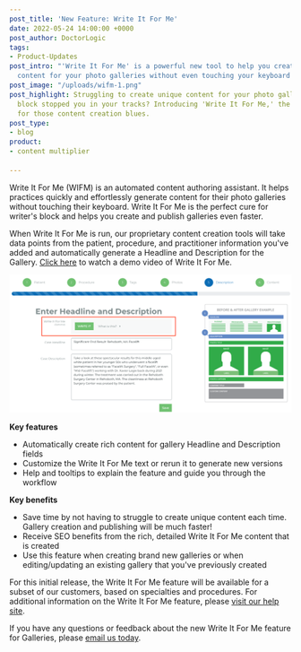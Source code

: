 ```yaml
---
post_title: 'New Feature: Write It For Me'
date: 2022-05-24 14:00:00 +0000
post_author: DoctorLogic
tags:
- Product-Updates
post_intro: "'Write It For Me' is a powerful new tool to help you create compelling
  content for your photo galleries without even touching your keyboard!"
post_image: "/uploads/wifm-1.png"
post_highlight: Struggling to create unique content for your photo galleries? Writer's
  block stopped you in your tracks? Introducing 'Write It For Me,' the perfect cure
  for those content creation blues.
post_type:
- blog
product:
- content multiplier

---
```

Write It For Me (WIFM) is an automated content authoring assistant. It helps practices quickly and effortlessly generate content for their photo galleries without touching their keyboard. Write It For Me is the perfect cure for writer's block and helps you create and publish galleries even faster.

When Write It For Me is run, our proprietary content creation tools will take data points from the patient, procedure, and practitioner information you've added and automatically generate a Headline and Description for the Gallery. [Click here](https://doctorlogic.wistia.com/medias/4097tduhqi "WIFM Demo") to watch a demo video of Write It For Me.

![](/uploads/wifm-1.png)

**Key features**

* Automatically create rich content for gallery Headline and Description fields
* Customize the Write It For Me text or rerun it to generate new versions
* Help and tooltips to explain the feature and guide you through the workflow

**Key benefits**

* Save time by not having to struggle to create unique content each time. Gallery creation and publishing will be much faster!
* Receive SEO benefits from the rich, detailed Write It For Me content that is created
* Use this feature when creating brand new galleries or when editing/updating an existing gallery that you've previously created

For this initial release, the Write It For Me feature will be available for a subset of our customers, based on specialties and procedures. For additional information on the Write It For Me feature, please [visit our help site](https://help.doctorlogic.com/docs/apps/gallery/new-feature-write-it-for-me "Write It For Me").

If you have any questions or feedback about the new Write It For Me feature for Galleries, please [email us today](mailto:success@doctorlogic.com).